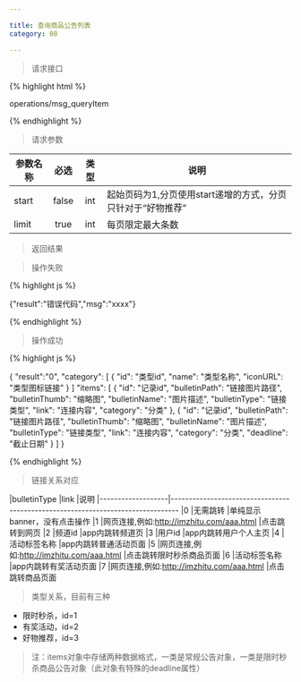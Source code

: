 ```yaml
---

title: 查询商品公告列表
category: 08

---
```


> 请求接口

{% highlight html %}

operations/msg_queryItem

{% endhighlight %}

> 请求参数

|参数名称			|必选		|类型		|说明									
|-------------------|:---------:|:---------:|--------------------------------------------
|start				|false		|int		|起始页码为1,分页使用start递增的方式，分页只针对于“好物推荐”
|limit				|true		|int		|每页限定最大条数

> 返回结果

> 操作失败

{% highlight js %}

{"result":"错误代码","msg":"xxxx"}

{% endhighlight %}

> 操作成功

{% highlight js %}

{
    "result":"0",
    "category":
    [
        {
            "id": "类型id",
            "name": "类型名称",
            "iconURL": "类型图标链接"
        }
    ]
    "items":
    [
        {
            "id": "记录id",
            "bulletinPath": "链接图片路径",
            "bulletinThumb": "缩略图",
            "bulletinName": "图片描述",
            "bulletinType": "链接类型",
            "link": "连接内容",
            "category": "分类"
        },
        {
            "id": "记录id",
            "bulletinPath": "链接图片路径",
            "bulletinThumb": "缩略图",
            "bulletinName": "图片描述",
            "bulletinType": "链接类型",
            "link": "连接内容",
            "category": "分类",
            "deadline": "截止日期"
        }
    ]
}

{% endhighlight %}

> 链接关系对应

|bulletinType		|link							             |说明
|-------------------|--------------------------------------------------------------------------------
|0					|无需跳转                                     |单纯显示banner，没有点击操作
|1					|网页连接,例如:http://imzhitu.com/aaa.html     |点击跳转到网页
|2					|频道id                                       |app内跳转频道页
|3                  |用户id                                       |app内跳转用户个人主页
|4                  |活动标签名称                                  |app内跳转普通活动页面
|5                  |网页连接,例如:http://imzhitu.com/aaa.html     |点击跳转限时秒杀商品页面
|6                  |活动标签名称                                  |app内跳转有奖活动页面
|7                  |网页连接,例如:http://imzhitu.com/aaa.html     |点击跳转商品页面

> 类型关系，目前有三种  
> 
* 限时秒杀，id=1
* 有奖活动，id=2
* 好物推荐，id=3

> 注：items对象中存储两种数据格式，一类是常规公告对象，一类是限时秒杀商品公告对象（此对象有特殊的deadline属性）

